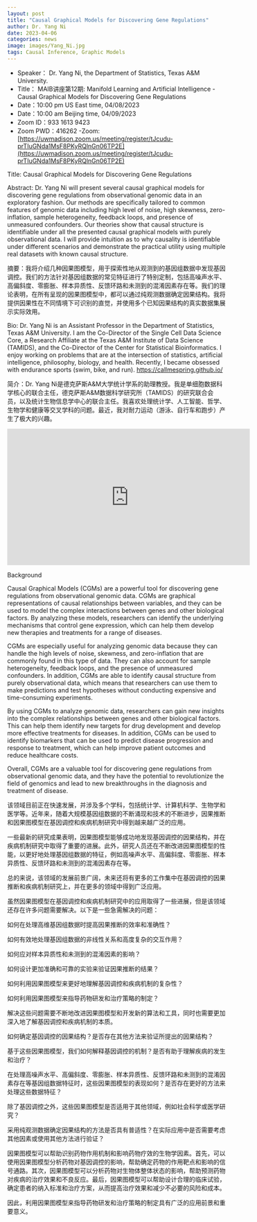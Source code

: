 ```yaml
---
layout: post
title: "Causal Graphical Models for Discovering Gene Regulations"
author: Dr. Yang Ni
date: 2023-04-06
categories: news
image: images/Yang_Ni.jpg
tags: Causal Inference, Graphic Models
---
```


- Speaker： Dr. Yang Ni, the Department of Statistics, Texas A&M University.
- Title： MAIB讲座第12期: Manifold Learning and Artificial Intelligence -Causal Graphical Models for Discovering Gene Regulations
- Date：10:00 pm US East time, 04/08/2023
- Date：10:00 am Beijing time, 04/09/2023
- Zoom  ID：933 1613 9423
- Zoom PWD：416262
-Zoom: [https://uwmadison.zoom.us/meeting/register/tJcudu-prTIuGNda1MsF8PKyRQlnGn06TP2E](https://uwmadison.zoom.us/meeting/register/tJcudu-prTIuGNda1MsF8PKyRQlnGn06TP2E)


Title: Causal Graphical Models for Discovering Gene Regulations

Abstract:  Dr. Yang Ni will present several causal graphical models for discovering gene regulations from observational genomic data in an exploratory fashion. Our methods are specifically tailored to common features of genomic data including high level of noise, high skewness, zero-inflation, sample heterogeneity, feedback loops, and presence of unmeasured confounders. Our theories show that causal structure is identifiable under all the presented causal graphical models with purely observational data. I will provide intuition as to why causality is identifiable under different scenarios and demonstrate the practical utility using multiple real datasets with known causal structure.

摘要：我将介绍几种因果图模型，用于探索性地从观测到的基因组数据中发现基因调控。我们的方法针对基因组数据的常见特征进行了特别定制，包括高噪声水平、高偏斜度、零膨胀、样本异质性、反馈环路和未测到的混淆因素存在等。我们的理论表明，在所有呈现的因果图模型中，都可以通过纯观测数据确定因果结构。我将提供因果性在不同情境下可识别的直觉，并使用多个已知因果结构的真实数据集展示实际效用。

Bio: Dr. Yang Ni is an Assistant Professor in the Department of Statistics, Texas A&M University. I am the Co-Director of the Single Cell Data Science Core, a Research Affiliate at the Texas A&M Institute of Data Science (TAMIDS), and the Co-Director of the Center for Statistical Bioinformatics. I enjoy working on problems that are at the intersection of statistics, artificial intelligence, philosophy, biology, and health. Recently, I became obsessed with endurance sports (swim, bike, and run).
https://callmespring.github.io/

简介：Dr. Yang Ni是德克萨斯A&M大学统计学系的助理教授。我是单细胞数据科学核心的联合主任，德克萨斯A&M数据科学研究所（TAMIDS）的研究联合会员，以及统计生物信息学中心的联合主任。我喜欢处理统计学、人工智能、哲学、生物学和健康等交叉学科的问题。最近，我对耐力运动（游泳、自行车和跑步）产生了极大的兴趣。

<p align="center">
<iframe width="560" height="315" src="https://www.youtube.com/embed/YC1GhRFNs8U" title="YouTube video player" frameborder="0" allow="accelerometer; autoplay; clipboard-write; encrypted-media; gyroscope; picture-in-picture" allowfullscreen></iframe>
</p>

Background

Causal Graphical Models (CGMs) are a powerful tool for discovering gene regulations from observational genomic data. CGMs are graphical representations of causal relationships between variables, and they can be used to model the complex interactions between genes and other biological factors. By analyzing these models, researchers can identify the underlying mechanisms that control gene expression, which can help them develop new therapies and treatments for a range of diseases.

CGMs are especially useful for analyzing genomic data because they can handle the high levels of noise, skewness, and zero-inflation that are commonly found in this type of data. They can also account for sample heterogeneity, feedback loops, and the presence of unmeasured confounders. In addition, CGMs are able to identify causal structure from purely observational data, which means that researchers can use them to make predictions and test hypotheses without conducting expensive and time-consuming experiments.

By using CGMs to analyze genomic data, researchers can gain new insights into the complex relationships between genes and other biological factors. This can help them identify new targets for drug development and develop more effective treatments for diseases. In addition, CGMs can be used to identify biomarkers that can be used to predict disease progression and response to treatment, which can help improve patient outcomes and reduce healthcare costs.

Overall, CGMs are a valuable tool for discovering gene regulations from observational genomic data, and they have the potential to revolutionize the field of genomics and lead to new breakthroughs in the diagnosis and treatment of disease.

该领域目前正在快速发展，并涉及多个学科，包括统计学、计算机科学、生物学和医学等。近年来，随着大规模基因组数据的不断涌现和技术的不断进步，因果推断和因果图模型在基因调控和疾病机制研究中得到越来越广泛的应用。

一些最新的研究成果表明，因果图模型能够成功地发现基因调控的因果结构，并在疾病机制研究中取得了重要的进展。此外，研究人员还在不断改进因果图模型的性能，以更好地处理基因组数据的特征，例如高噪声水平、高偏斜度、零膨胀、样本异质性、反馈环路和未测到的混淆因素存在等。

总的来说，该领域的发展前景广阔，未来还将有更多的工作集中在基因调控的因果推断和疾病机制研究上，并在更多的领域中得到广泛应用。

虽然因果图模型在基因调控和疾病机制研究中的应用取得了一些进展，但是该领域还存在许多问题需要解决。以下是一些急需解决的问题：

如何在处理高维基因组数据时提高因果推断的效率和准确性？

如何有效地处理基因组数据的非线性关系和高度复杂的交互作用？

如何应对样本异质性和未测到的混淆因素的影响？

如何设计更加准确和可靠的实验来验证因果推断的结果？

如何利用因果图模型来更好地理解基因调控和疾病机制的复杂性？

如何利用因果图模型来指导药物研发和治疗策略的制定？

解决这些问题需要不断地改进因果图模型和开发新的算法和工具，同时也需要更加深入地了解基因调控和疾病机制的本质。

如何确定基因调控的因果结构？是否存在其他方法来验证所提出的因果结构？

基于这些因果图模型，我们如何解释基因调控的机制？是否有助于理解疾病的发生和治疗？

在处理高噪声水平、高偏斜度、零膨胀、样本异质性、反馈环路和未测到的混淆因素存在等基因组数据特征时，这些因果图模型的表现如何？是否存在更好的方法来处理这些数据特征？

除了基因调控之外，这些因果图模型是否适用于其他领域，例如社会科学或医学研究？

采用纯观测数据确定因果结构的方法是否具有普适性？在实际应用中是否需要考虑其他因素或使用其他方法进行验证？

因果图模型可以帮助识别药物作用机制和影响药物疗效的生物学因素。首先，可以使用因果图模型分析药物对基因调控的影响，帮助确定药物的作用靶点和影响的信号通路。其次，因果图模型可以分析药物对生物体整体状态的影响，帮助预测药物对疾病的治疗效果和不良反应。最后，因果图模型可以帮助设计合理的临床试验，确定患者的纳入标准和治疗方案，从而提高治疗效果和减少不必要的风险和成本。

因此，利用因果图模型来指导药物研发和治疗策略的制定具有广泛的应用前景和重要意义。

